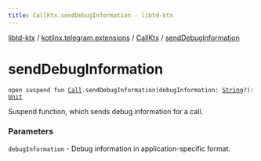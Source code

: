 ```yaml
---
title: CallKtx.sendDebugInformation - libtd-ktx
---
```


[libtd-ktx](../../index.html) / [kotlinx.telegram.extensions](../index.html) / [CallKtx](index.html) / [sendDebugInformation](./send-debug-information.html)

# sendDebugInformation

`open suspend fun `[`Call`](https://tdlibx.github.io/td/docs/org/drinkless/td/libcore/telegram/TdApi/Call.html)`.sendDebugInformation(debugInformation: `[`String`](https://kotlinlang.org/api/latest/jvm/stdlib/kotlin/-string/index.html)`?): `[`Unit`](https://kotlinlang.org/api/latest/jvm/stdlib/kotlin/-unit/index.html)

Suspend function, which sends debug information for a call.

### Parameters

`debugInformation` - Debug information in application-specific format.